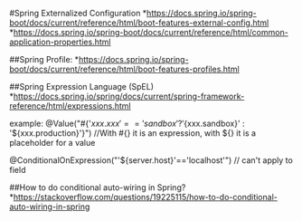 #Spring Externalized Configuration
*https://docs.spring.io/spring-boot/docs/current/reference/html/boot-features-external-config.html
*https://docs.spring.io/spring-boot/docs/current/reference/html/common-application-properties.html

##Spring Profile:
*https://docs.spring.io/spring-boot/docs/current/reference/html/boot-features-profiles.html

 ##Spring Expression Language (SpEL)
 *https://docs.spring.io/spring/docs/current/spring-framework-reference/html/expressions.html
 
 example:
 @Value("#{'${xxx.xxx}'=='sandbox' ? '${xxx.sandbox}' : '${xxx.production}'}")
 //With #{} it is an expression, with ${} it is a placeholder for a value
 
 
 @ConditionalOnExpression("'${server.host}'=='localhost'")  // can't apply to field
 
 ##How to do conditional auto-wiring in Spring?
*https://stackoverflow.com/questions/19225115/how-to-do-conditional-auto-wiring-in-spring
 
 
 
